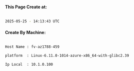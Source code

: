 
   
#### This Page Create at:

```bash

2025-05-25 - 14:13:43 UTC

```

#### Create By Machine:

```bash

Host Name : fv-az1788-459

platform  : Linux-6.11.0-1014-azure-x86_64-with-glibc2.39

Ip Local  : 10.1.0.100

```

